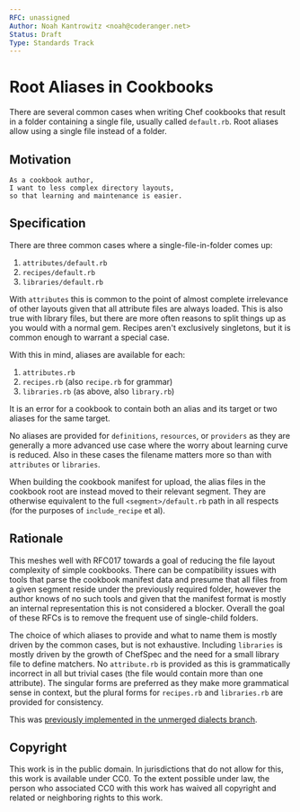 ```yaml
---
RFC: unassigned
Author: Noah Kantrowitz <noah@coderanger.net>
Status: Draft
Type: Standards Track
---
```


# Root Aliases in Cookbooks

There are several common cases when writing Chef cookbooks that result in a
folder containing a single file, usually called `default.rb`. Root aliases
allow using a single file instead of a folder.

## Motivation

    As a cookbook author,
    I want to less complex directory layouts,
    so that learning and maintenance is easier.

## Specification

There are three common cases where a single-file-in-folder comes up:

1. `attributes/default.rb`
2. `recipes/default.rb`
3. `libraries/default.rb`

With `attributes` this is common to the point of almost complete irrelevance of
other layouts given that all attribute files are always loaded. This is also
true with library files, but there are more often reasons to split things up
as you would with a normal gem. Recipes aren't exclusively singletons, but it
is common enough to warrant a special case.

With this in mind, aliases are available for each:

1. `attributes.rb`
2. `recipes.rb` (also `recipe.rb` for grammar)
3. `libraries.rb` (as above, also `library.rb`)

It is an error for a cookbook to contain both an alias and its target or two
aliases for the same target.

No aliases are provided for `definitions`, `resources`, or `providers` as they
are generally a more advanced use case where the worry about learning curve is
reduced. Also in these cases the filename matters more so than with `attributes`
or `libraries`.

When building the cookbook manifest for upload, the alias files in the cookbook
root are instead moved to their relevant segment. They are otherwise equivalent
to the full `<segment>/default.rb` path in all respects (for the purposes of
`include_recipe` et al).

## Rationale

This meshes well with RFC017 towards a goal of reducing the file layout
complexity of simple cookbooks. There can be compatibility issues with tools
that parse the cookbook manifest data and presume that all files from a given
segment reside under the previously required folder, however the author knows
of no such tools and given that the manifest format is mostly an internal
representation this is not considered a blocker. Overall the goal of these RFCs
is to remove the frequent use of single-child folders.

The choice of which aliases to provide and what to name them is mostly driven
by the common cases, but is not exhaustive. Including `libraries` is mostly
driven by the growth of ChefSpec and the need for a small library file to define
matchers. No `attribute.rb` is provided as this is grammatically incorrect in
all but trivial cases (the file would contain more than one attribute). The
singular forms are preferred as they make more grammatical sense in context, but
the plural forms for `recipes.rb` and `libraries.rb` are provided for
consistency.

This was [previously implemented in the unmerged dialects branch](https://github.com/coderanger/chef/commit/754803597898ebd8dfc71aabde88c2f7c882aa25).

## Copyright

This work is in the public domain. In jurisdictions that do not allow for this,
this work is available under CC0. To the extent possible under law, the person
who associated CC0 with this work has waived all copyright and related or
neighboring rights to this work.
